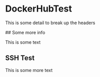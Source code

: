 # DockerHubTest

This is some detail to break up the headers

## Some more info

This is some text

## SSH Test

This is some more text
